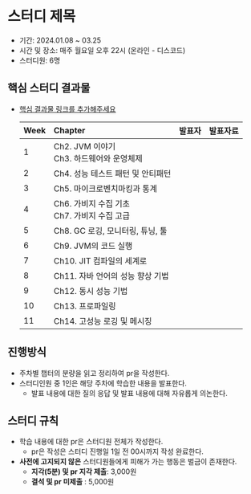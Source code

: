 # 스터디 제목

- 기간: 2024.01.08 ~ 03.25
- 시간 및 장소: 매주 월요일 오후 22시 (온라인 - 디스코드)
- 스터디원: 6명


## 핵심 스터디 결과물

- [핵심 결과물 링크를 추가해주세요](https://github.com/Learning-Is-Vital-In-Development)
 
  | Week | Chapter                            | 발표자 | 발표자료 | 
  |------|:-----------------------------------|-----|------|
  | 1    | Ch2. JVM 이야기 <br> Ch3. 하드웨어와 운영체제  |     |      |
  | 2    | Ch4. 성능 테스트 패턴 및 안티패턴              |     |      |
  | 3    | Ch5. 마이크로벤치마킹과 통계                  |     |      |
  | 4    | Ch6. 가비지 수집 기초 <br> Ch7. 가비지 수집 고급 |     |      |
  | 5    | Ch8. GC 로깅, 모니터링, 튜닝, 툴            |     |      |
  | 6    | Ch9. JVM의 코드 실행                    |     |      |
  | 7    | Ch10. JIT 컴파일의 세계로                 |     |      |
  | 8    | Ch11. 자바 언어의 성능 향상 기법              |     |      |
  | 9    | Ch12. 동시 성능 기법                     |     |      |
  | 10   | Ch13. 프로파일링                        |     |      |
  | 11   | Ch14. 고성능 로깅 및 메시징                 |     |      |

## 진행방식

- 주차별 챕터의 분량을 읽고 정리하여 pr을 작성한다.
- 스터디인원 중 1인은 해당 주차에 학습한 내용을 발표한다. 
  - 발표 내용에 대한 질의 응답 및 발표 내용에 대해 자유롭게 의논한다.

## 스터디 규칙

- 학습 내용에 대한 pr은 스터디원 전체가 작성한다.
  - pr은 작성은 스터디 진행일 1일 전 00시까지 작성 완료한다.
- **사전에 고지되지 않은** 스터디원들에게 피해가 가는 행동은 벌금이 존재한다.
  - **지각(5분) 및 pr 지각 제출**: 3,000원
  - **결석 및 pr 미제출** : 5,000원
